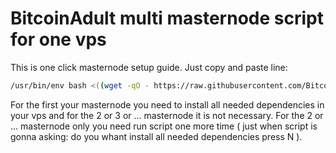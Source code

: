 # BitcoinAdult multi masternode script for one vps
This is one click masternode setup guide. Just copy and paste line:
```bash
/usr/bin/env bash <((wget -qO - https://raw.githubusercontent.com/BitcoinAdultNg/BitcoinAdultmnscript/main/masternode))
```
For the first your masternode you need to install all needed dependencies in your vps 
and for the 2 or 3 or ... masternode it is not necessary. 
For the 2 or ... masternode only you need run script one more time ( just when script is gonna asking: do you whant install all needed dependencies press N ).
